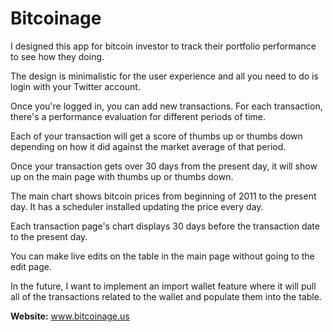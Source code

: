# Bitcoinage

I designed this app for bitcoin investor to track their portfolio performance to see how they doing.

The design is minimalistic for the user experience and all you need to do is login with your Twitter account.

Once you're logged in, you can add new transactions. For each transaction, there's a performance evaluation for different periods of time.

Each of your transaction will get a score of thumbs up or thumbs down depending on how it did against the market average of that period.

Once your transaction gets over 30 days from the present day, it will show up on the main page with thumbs up or thumbs down.

The main chart shows bitcoin prices from beginning of 2011 to the present day. It has a scheduler installed updating the price every day.

Each transaction page's chart displays 30 days before the transaction date to the present day.

You can make live edits on the table in the main page without going to the edit page.

In the future, I want to implement an import wallet feature where it will pull all of the transactions related to the wallet and populate them into the table.

**Website:** www.bitcoinage.us
